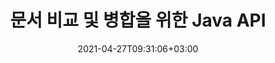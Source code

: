 ---
############################# Static ############################
layout: "product"
date: 2021-04-27T09:31:06+03:00
draft: false

product: "Comparison"
product_tag: "comparison"
platform: "Java"
platform_tag: "java"

############################# Head ############################
head_title: "자바 문서 비교 API | PDF Word Excel HTML의 텍스트 및 스타일 비교"
head_description: "Word Excel PPTX OpenOffice, 웹, PDF, AutoCAD 및 기타 파일 형식을 비교 및 병합하는 Java 문서 비교 API. 변경 내용 추적으로 문서 비교."

############################# Header ############################
title: "문서 비교 및 병합을 위한 Java API"
description: "모든 산업 표준 문서 및 이미지 파일 형식의 차이 검사를 위해 콘텐츠와 텍스트 스타일을 효율적으로 비교하는 Java 애플리케이션 구축."
button:
    enable: true
    icon: "fas fa-arrow-down"
    label: "무료 평가판 다운로드"
    link: "https://downloads.groupdocs.com/comparison/java"

############################# SubMenu ############################
submenu:
    enable: true
    
    left:
        img_alt: "GroupDocs.Comparison for Java"
        image: "https://www.groupdocs.cloud/templates/groupdocs/images/product-logos/groupdocs-comparison-java.png"
        product: "GroupDocs.Comparison"
        platform: "Java"

    middle:
        button:
            - link: "#overview"
              text: "개요"

            - link: "#features"
              text: "특징"

            - link: "#support"
              text: "지원하다"

            - link: "https://products.groupdocs.app/comparison"
              text: "라이브 데모"

            - link: "https://purchase.groupdocs.com/pricing/comparison/java"
              text: "가격"

    right:
        link_download: "https://downloads.groupdocs.com/comparison"
        link_learn: "https://docs.groupdocs.com/comparison/java/"
        link_buy: "https://purchase.groupdocs.com"

############################# Overview ############################
overview:
    enable: true
    content: |
      GroupDocs.Comparison for Java는 Java 환경에서 문서 비교 응용 프로그램을 개발하는 데 도움이 되는 가장 유연하고 사용하기 쉬운 API입니다. 차이점 검사기와 문서 병합 API를 사용하면 유사한 문서 형식 간의 텍스트 스타일뿐만 아니라 내용의 변경 및 차이점을 감지할 수 있습니다. PDF, HTML, Microsoft Office Word, Excel 스프레드시트, PowerPoint 프레젠테이션, Outlook 이메일, Visio 다이어그램, OpenDocument, AutoCAD 및 이미지와 같은 모든 산업 표준 문서 형식의 비교를 지원합니다. 변경 추적 기능을 사용하여 원본 문서와 대상 문서 간의 차이점 요약이 포괄적인 비교 문서에 표시됩니다. Java API용 GroupDocs.Comparison을 사용하면 파일과 스트림을 통해 암호화된 문서는 물론 암호로 보호되는 간단한 가져오기 및 저장할 수 있습니다.  
        
      Java용 GroupDocs.Comparison은 시스템에 외부 소프트웨어를 설치할 필요가 없습니다. 모든 Java 버전과 호환되며 Java 런타임을 실행할 수 있는 널리 사용되는 운영 체제(Windows, Linux, MacOS)를 지원합니다.
    tabs:
      enable: true
      
      ## TAB ONE ##
      tab_one:
        description: |
          다음은 Java용 GroupDocs.Comparison의 개요입니다.
      
        right:
          enable: true
          icon: "fab fa-html5"
          title: "개요"
          content: |
            * 내용 및 스타일 비교
            * 비교 요약 가져오기
            * Word에서 변경 사항 수락/거부
            * 3개의 워드 파일 병합 및 비교
            * 스트림 지원
            * 스트림을 통한 파일 형식 감지
            * 보호된 파일 비교
            * 암호화된 파일 비교
            * 비교를 이미지로 저장
            * Word의 특정 페이지 비교
            * PDF에서 워터마크 비교
            * 변경 사항 적용/취소
      
      ## TAB TWO ##
      tab_two:
        description: |
          Java용 GroupDocs.Comparison은 Microsoft Office, 이미지, 다이어그램 및 기타 여러 가지를 포함하여 널리 사용되는 모든 [문서 파일 형식](https://docs.groupdocs.com/comparison/java/supported-document-formats/)을 지원합니다.
        left:
          enable: true
          table:
            # table loop
            - title: "Microsoft Office"
              content: |
                * **Word:** [DOC](https://products.groupdocs.com/comparison/java/doc/), [DOCX](https://products.groupdocs.com/comparison/java/docx/), [DOCM](https://products.groupdocs.com/comparison/java/docm/), [DOT](https://products.groupdocs.com/comparison/java/dot/), [DOTX](https://products.groupdocs.com/comparison/java/dotx/), [DOTM](https://products.groupdocs.com/comparison/java/dotm/), [RTF](https://products.groupdocs.com/comparison/java/rtf/), [TXT](https://products.groupdocs.com/comparison/java/txt/)
                * **Excel:** [XLS](https://products.groupdocs.com/comparison/java/xls/), [XLSX](https://products.groupdocs.com/comparison/java/xlsx/), [XLSM](https://products.groupdocs.com/comparison/java/xlsm/), [XLSB](https://products.groupdocs.com/comparison/java/xlsb/), [XLTM](https://products.groupdocs.com/comparison/java/xltm/), [XLT](https://products.groupdocs.com/comparison/java/xlt/), [XLTM](https://products.groupdocs.com/comparison/java/xltm/), [XLTX](https://products.groupdocs.com/comparison/java/xltx/), [XLAM](https://products.groupdocs.com/comparison/java/xlam/), [SXC](https://products.groupdocs.com/comparison/java/sxc/), [SpreadsheetML](https://products.groupdocs.com/comparison/java/xml/)
                * **PowerPoint:** [PPT](https://products.groupdocs.com/comparison/java/ppt/), [PPTX](https://products.groupdocs.com/comparison/java/pptx/), [PPS](https://products.groupdocs.com/comparison/java/pps/), [PPSX](https://products.groupdocs.com/comparison/java/ppsx/), [PPSM](https://products.groupdocs.com/comparison/java/ppsm/), [POT](https://products.groupdocs.com/comparison/java/pot/), [POTM](https://products.groupdocs.com/comparison/java/potm/), [POTX](https://products.groupdocs.com/comparison/java/potx/), [PPTM](https://products.groupdocs.com/comparison/java/pptm/)
                * **Visio:** [VSD](https://products.groupdocs.com/comparison/java/vsd/), [VDX](https://products.groupdocs.com/comparison/java/vdx/), [VSS](https://products.groupdocs.com/comparison/java/vss/), [VSSX](https://products.groupdocs.com/comparison/java/vssx/), [VSX](https://products.groupdocs.com/comparison/java/vsx/), [VST](https://products.groupdocs.com/comparison/java/vst/), [VSTX](https://products.groupdocs.com/comparison/java/vstx/), [VTX](https://products.groupdocs.com/comparison/java/vtx/), [VSDX](https://products.groupdocs.com/comparison/java/vsdx/), [VDW](https://products.groupdocs.com/comparison/java/vdw/), [VSTM](https://products.groupdocs.com/comparison/java/vstm/), [VSSM](https://products.groupdocs.com/comparison/java/vssm/), [VSDM](https://products.groupdocs.com/comparison/java/vsdm/)
                * **Outlook:** [MSG](https://products.groupdocs.com/comparison/java/msg/), [EML](https://products.groupdocs.com/comparison/java/eml/), [EMLX](https://products.groupdocs.com/comparison/java/emlx/), [PST](https://products.groupdocs.com/comparison/java/pst/), [OST](https://products.groupdocs.com/comparison/java/ost/)
                * **OneNote:** [ONE](https://products.groupdocs.com/comparison/java/one/)

        right:
          enable: true
          table:
            # table loop
            - title: "기타 형식"
              content: |
                * **프로그래밍 언어**: CS, Java, CPP, JS, PY, RB, PL, ASM, GROOVY, JSON, ActionScript, PHP, SQL, LOG, DIFF, LESS, SCALA
                * **OpenDocument**: ODT, OTT, ODS, ODP, OTP
                * **휴대용**: PDF, MOBI
                * **오토캐드**: DXF, DWG
                * **이메일**: EML, EMLX, MSG
                * **이미지**: JPEG, BMP, PNG, GIF, DCM, DICOM, DjVu
                * **웹**: HTM, HTML, MHTML
                * **텍스트**: TXT

      ## TAB THREE ##
      tab_three:
        description: |
          Java용 GroupDocs.Comparison은 다음 운영 체제, 프레임워크 및 패키지 관리자를 지원합니다.
      
        left:
          enable: true
          table:
            - icon: "fab fa-windows"
              title: "운영체제"
              content: |
                * 마이크로소프트 윈도우 데스크탑
                * 마이크로소프트 윈도우 서버
                * 리눅스
                * 맥 OS

            - icon: "fas fa-code"
              title: "지원되는 프레임워크"
              content: |
                * 자바 7(1.7) 이상

        right:
          enable: true
          table:
            - icon: "fas fa-cogs"
              title: "개발 환경"
              content: |
                * 넷빈
                * IntelliJ 아이디어
                * 이클립스
            - icon: "fas fa-tools"
              title: "빌드 자동화 도구"
              content: |
                * 메이븐

############################# Features ############################
features:
    enable: true
    title: "Java 기능에 대한 GroupDocs.Comparison"

    feature:
      - icon: "fas fa-copy"
        content: "콘텐츠 및 텍스트 스타일의 변경 사항 비교 및 식별"

      - icon: "fas fa-eye"
        content: "비교 문서에 대한 요약 비교 목록 저장"

      - icon: "fas fa-bolt"
        content: "Word 문서의 특정 페이지 비교"

      - icon: "fas fa-file-powerpoint"
        content: "변경 사항 추적 지원과 비교하기 위해 최대 3개의 Microsoft Word 파일 병합"

      - icon: "fas fa-code"
        content: "비교 중에 어떤 문서에서 어떤 변경 사항이 발생했는지 쉽게 식별"

      - icon: "fas fa-cloud"
        content: "Streams를 통해 소스 문서 읽기 및 결과 문서 전송 지원"

      - icon: "fas fa-remove-format"
        content: "스트림에서 가져오는 동안 파일 형식 유형 감지"

      - icon: "fas fa-comment-slash"
        content: "비밀번호로 보호된 문서 비교"

      - icon: "fas fa-location-arrow"
        content: "비교 결과를 이미지로 저장"

      - icon: "fas fa-border-all"
        content: "다른 파일 형식을 이미지로 비교"

      - icon: "fas fa-wrench"
        content: "PDF 문서의 워터마크 비교"

      - icon: "fas fa-columns"
        content: "파일 또는 스트림의 문서를 비교하고 스트림 또는 파일을 통해 결과 문서 보내기"

      - icon: "fas fa-file-word"
        content: "Word, PDF 또는 Excel 파일 비교 후 변경 사항 수락 또는 취소"

      - icon: "fas fa-envelope"
        content: "파일 또는 스트림을 통해 암호화된 문서 비교"

      - icon: "fas fa-print"
        content: "비교 작업을 위한 계량형 라이선스 옵션"

      - icon: "fas fa-file-archive"
        content: "PDF, Word, Excel, PowerPoint 및 참고 문서를 비교할 때 표시된 변경 사항에 대한 텍스트 강조 표시"

      - icon: "fas fa-lock"
        content: "PDF, PowerPoint 슬라이드 및 다이어그램의 올바른 변경 좌표 계산"

      - icon: "fas fa-file-code"
        content: "여러(2개 이상) PDF, Excel, OneNote, 다이어그램, 이메일 및 텍스트 문서 비교"
      
      - icon: "fas fa-fill-drip"
        content: "지원되는 파일 형식의 머리글 및 바닥글 비교"

      - icon: "fas fa-file-excel"
        content: "문서 비교 및 다른 형식의 문서 페이지를 이미지로 저장"

    more_feature:
      - title: "Java API를 사용하여 문서를 쉽게 비교"
        content: |
          Java API용 GroupDocs.Comparison을 통해 지원되는 형식의 문서를 쉽게 비교하여 차이점을 찾을 수 있습니다. 다음 예에서는 Java를 사용하여 두 개의 Microsoft Word 문서를 비교하는 방법을 보여줍니다.
          
          ```java
          try (Comparer comparer = new Comparer("D:\\source.pdf")) {
              comparer.add("D:\\target.pdf");
              comparer.compare("D:\\result.pdf");
          }
          ```
      - title: "비교 세부 정보 수준 지정"
        content: "Java용 GroupDocs.Comparison을 사용하면 세 가지 수준에서 문서를 비교할 수 있습니다. 비교 강도를 낮음(이미지 격자의 정확도 = 50으로 텍스트 단어 비교), 중간(이미지 격자의 정확도 = 100으로 텍스트 문자 비교) 또는 높음(이미지 정확도와 문자별 텍스트 비교)로 설정할 수 있습니다. 그리드 = 150)."

      - title: "텍스트 스타일 비교"
        content: "문서 내용과 함께 GroupDocs.Comparison for Java API를 사용하면 텍스트 스타일도 비교할 수 있습니다..

        글꼴 이름, 크기, 색상, 스타일(굵게, 기울임꼴, 밑줄, 작은 대문자 및 하이퍼링크) 및 해당되는 경우 언더 색상을 비교하여 비교 문서 간의 차이점을 확인하고 단어와 문자를 비교하는 동안에도 비교할 수 있습니다.  

        단락 비교를 위해 정렬, 들여쓰기(왼쪽 들여쓰기, 오른쪽 들여쓰기), 간격(뒤 공백, 앞 공백), 첫 줄 들여쓰기 및 줄 간격도 비교할 수 있습니다.  

        마찬가지로 해당되는 경우 페이지의 다른 섹션도 GroupDocs.Comparison for Java API를 통해 비교할 수 있습니다. 섹션에는 바닥글 거리, 페이지 여백(왼쪽, 오른쪽, 위쪽 및 아래쪽), 페이지 높이, 페이지 방향, 테두리 색상 및 선 너비가 포함됩니다."

############################# Support ############################
support:
    enable: true

############################# Solutions ############################
solutions:
    enable: true
    title: "GroupDocs.Comparison은 다른 인기 있는 개발 환경을 위한 문서 보기 API를 제공합니다."

    solution:
        - img_alt: "GroupDocs.Comparison for .NET"
          image: "https://www.groupdocs.cloud/templates/groupdocs/images/product-logos/groupdocs-comparison-net.png"
          product: "GroupDocs.Comparison"
          platform: ".NET"
          link: "/comparison/net/"

############################# Back to top ###############################
back_to_top:
  enable: true
---
